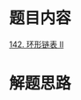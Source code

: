 # 题目内容
[142. 环形链表 II](https://leetcode.cn/problems/remove-nth-node-from-end-of-list/description/)


# 解题思路


